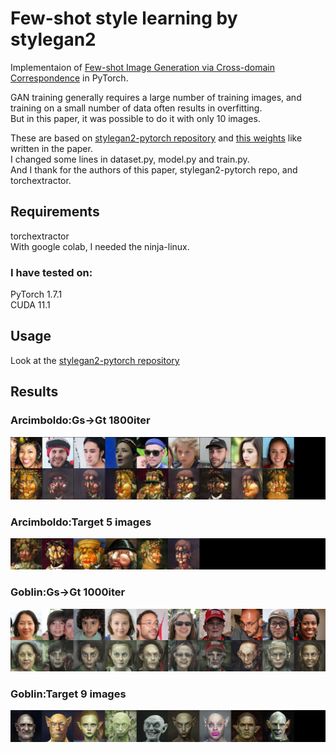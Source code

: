# Few-shot style learning by stylegan2

Implementaion of [Few-shot Image Generation via Cross-domain Correspondence][1] in PyTorch.


GAN training generally requires a large number of training images, and training on a small number of data often results in overfitting.   
But in this paper, it was possible to do it with only 10 images.  


These are based on [stylegan2-pytorch repository][2] and [this weights][3] like written in the paper.  
I changed some lines in dataset.py, model.py and train.py.  
And I thank for the authors of this paper, stylegan2-pytorch repo, and torchextractor.  


## Requirements
torchextractor  
With google colab, I needed the ninja-linux.  
### I have tested on:
PyTorch 1.7.1  
CUDA 11.1  

## Usage 
Look at the [stylegan2-pytorch repository][2]  


## Results 
### Arcimboldo:Gs->Gt 1800iter   
![4] 

### Arcimboldo:Target 5 images   
![5]

### Goblin:Gs->Gt 1000iter  
![6]

### Goblin:Target 9 images  
![7] 


[1]:https://arxiv.org/pdf/2104.06820.pdf
[2]:https://github.com/rosinality/stylegan2-pytorch
[3]:https://drive.google.com/file/d/1PQutd-JboOCOZqmd95XWxWrO8gGEvRcO/
[4]:./figs/arcim_551800_margin_added.png
[5]:./figs/arcim_concat_img.png
[6]:./figs/gob_1000iter.png
[7]:./figs/goblin_concat_img.png

